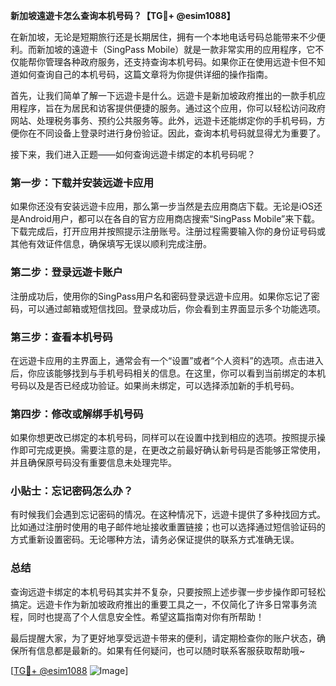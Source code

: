 **新加坡遠遊卡怎么查询本机号码？【TG💪+ @esim1088】**

在新加坡，无论是短期旅行还是长期居住，拥有一个本地电话号码总能带来不少便利。而新加坡的遠遊卡（SingPass Mobile）就是一款非常实用的应用程序，它不仅能帮你管理各种政府服务，还支持查询本机号码。如果你正在使用远遊卡但不知道如何查询自己的本机号码，这篇文章将为你提供详细的操作指南。

首先，让我们简单了解一下远遊卡是什么。远遊卡是新加坡政府推出的一款手机应用程序，旨在为居民和访客提供便捷的服务。通过这个应用，你可以轻松访问政府网站、处理税务事务、预约公共服务等。此外，远遊卡还能绑定你的手机号码，方便你在不同设备上登录时进行身份验证。因此，查询本机号码就显得尤为重要了。

接下来，我们进入正题——如何查询远遊卡绑定的本机号码呢？

### 第一步：下载并安装远遊卡应用

如果你还没有安装远遊卡应用，那么第一步当然是去应用商店下载。无论是iOS还是Android用户，都可以在各自的官方应用商店搜索“SingPass Mobile”来下载。下载完成后，打开应用并按照提示注册账号。注册过程需要输入你的身份证号码或其他有效证件信息，确保填写无误以顺利完成注册。

### 第二步：登录远遊卡账户

注册成功后，使用你的SingPass用户名和密码登录远遊卡应用。如果你忘记了密码，可以通过邮箱或短信找回。登录成功后，你会看到主界面显示多个功能选项。

### 第三步：查看本机号码

在远遊卡应用的主界面上，通常会有一个“设置”或者“个人资料”的选项。点击进入后，你应该能够找到与手机号码相关的信息。在这里，你可以看到当前绑定的本机号码以及是否已经成功验证。如果尚未绑定，可以选择添加新的手机号码。

### 第四步：修改或解绑手机号码

如果你想更改已绑定的本机号码，同样可以在设置中找到相应的选项。按照提示操作即可完成更换。需要注意的是，在更改之前最好确认新号码是否能够正常使用，并且确保原号码没有重要信息未处理完毕。

### 小贴士：忘记密码怎么办？

有时候我们会遇到忘记密码的情况。在这种情况下，远遊卡提供了多种找回方式。比如通过注册时使用的电子邮件地址接收重置链接；也可以选择通过短信验证码的方式重新设置密码。无论哪种方法，请务必保证提供的联系方式准确无误。

### 总结

查询远遊卡绑定的本机号码其实并不复杂，只要按照上述步骤一步步操作即可轻松搞定。远遊卡作为新加坡政府推出的重要工具之一，不仅简化了许多日常事务流程，同时也提高了个人信息安全性。希望这篇指南对你有所帮助！

最后提醒大家，为了更好地享受远遊卡带来的便利，请定期检查你的账户状态，确保所有信息都是最新的。如果有任何疑问，也可以随时联系客服获取帮助哦~

[[TG💪+ @esim1088](https://t.me/s/esim1088) ![Image](https://i.postimg.cc/4NQfJmqS/Snipaste-2025-05-13-00-14-12.png)]